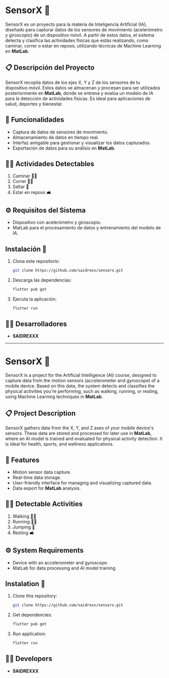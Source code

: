 # SensorX 📲

SensorX es un proyecto para la materia de Inteligencia Artificial (IA), diseñado para capturar datos de los sensores de movimiento (acelerómetro y giroscopio) de un dispositivo móvil. A partir de estos datos, el sistema detecta y clasifica las actividades físicas que estás realizando, como caminar, correr o estar en reposo, utilizando técnicas de Machine Learning en **MatLab**.

## 📋 Descripción del Proyecto

SensorX recopila datos de los ejes X, Y y Z de los sensores de tu dispositivo móvil. Estos datos se almacenan y procesan para ser utilizados posteriormente en **MatLab**, donde se entrena y evalúa un modelo de IA para la detección de actividades físicas. Es ideal para aplicaciones de salud, deportes y bienestar.

## 🚀 Funcionalidades

- Captura de datos de sensores de movimiento.
- Almacenamiento de datos en tiempo real.
- Interfaz amigable para gestionar y visualizar los datos capturados.
- Exportación de datos para su análisis en **MatLab**.

## 🏋️‍♂️ Actividades Detectables

1. Caminar 🚶‍♂️
2. Correr 🏃‍♂️
3. Saltar 🦘
4. Estar en reposo 🛋️

## ⚙️ Requisitos del Sistema

- Dispositivo con acelerómetro y giroscopio.
- MatLab para el procesamiento de datos y entrenamiento del modelo de IA.
  
## Instalación 🔧
1. Clona este repositorio:
   ```bash
   git clone https://github.com/saidrexx/sensorx.git
   ```
2. Descarga las dependencias:
   ```bash
   flutter pub get
   ```
3. Ejecuta la aplicación:
   ```bash
   flutter run
   ```


## 👨‍🏫 Desarrolladores

- **SAIDREXXX**


---

# SensorX 📲

SensorX is a project for the Artificial Intelligence (AI) course, designed to capture data from the motion sensors (accelerometer and gyroscope) of a mobile device. Based on this data, the system detects and classifies the physical activities you're performing, such as walking, running, or resting, using Machine Learning techniques in **MatLab**.

## 📋 Project Description

SensorX gathers data from the X, Y, and Z axes of your mobile device's sensors. These data are stored and processed for later use in **MatLab**, where an AI model is trained and evaluated for physical activity detection. It is ideal for health, sports, and wellness applications.

## 🚀 Features

- Motion sensor data capture.
- Real-time data storage.
- User-friendly interface for managing and visualizing captured data.
- Data export for **MatLab** analysis.

## 🏋️‍♂️ Detectable Activities

1. Walking 🚶‍♂️
2. Running 🏃‍♂️
3. Jumping 🦘
4. Resting 🛋️

## ⚙️ System Requirements

- Device with an accelerometer and gyroscope.
- MatLab for data processing and AI model training.

## Instalation 🔧
1. Clone this repository:
   ```bash
   git clone https://github.com/saidrexx/sensorx.git
   ```
2. Get dependencies:
   ```bash
   flutter pub get
   ```
3. Run application:
   ```bash
   flutter run
   ```

## 👨‍🏫 Developers

- **SAIDREXXX**

